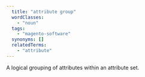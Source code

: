 ```yaml
---
  title: "attribute group"
  wordClasses:
    - "noun"
  tags:
    - "magento-software"
  synonyms: []
  relatedTerms:
    - "attribute"
---
```

A logical grouping of attributes within an attribute set.
